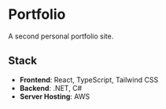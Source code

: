 # Portfolio

A second personal portfolio site.

## Stack

- **Frontend**: React, TypeScript, Tailwind CSS
- **Backend**: .NET, C#
- **Server Hosting**: AWS
